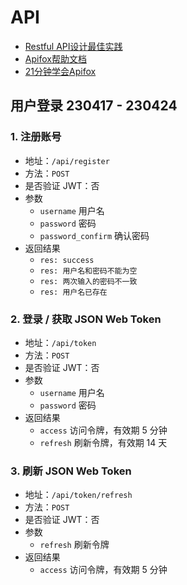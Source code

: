 # API

* [Restful API设计最佳实践](http://kaelzhang81.github.io/2019/05/24/Restful-API%E8%AE%BE%E8%AE%A1%E6%9C%80%E4%BD%B3%E5%AE%9E%E8%B7%B5/)
* [Apifox帮助文档](https://apifox.com/help/)
* [21分钟学会Apifox](https://www.bilibili.com/video/BV1ae4y1y7bf/)

## 用户登录 230417 - 230424

### 1. 注册账号
* 地址：`/api/register`
* 方法：`POST`
* 是否验证 JWT：否
* 参数
    * `username` 用户名
    * `password` 密码
    * `password_confirm` 确认密码
* 返回结果
    * `res: success`
    * `res: 用户名和密码不能为空`
    * `res: 两次输入的密码不一致`
    * `res: 用户名已存在`

### 2. 登录 / 获取 JSON Web Token
* 地址：`/api/token`
* 方法：`POST`
* 是否验证 JWT：否
* 参数
    * `username` 用户名
    * `password` 密码
* 返回结果
    * `access` 访问令牌，有效期 5 分钟
    * `refresh` 刷新令牌，有效期 14 天

### 3. 刷新 JSON Web Token
* 地址：`/api/token/refresh`
* 方法：`POST`
* 是否验证 JWT：否
* 参数
    * `refresh` 刷新令牌
* 返回结果
    * `access` 访问令牌，有效期 5 分钟
